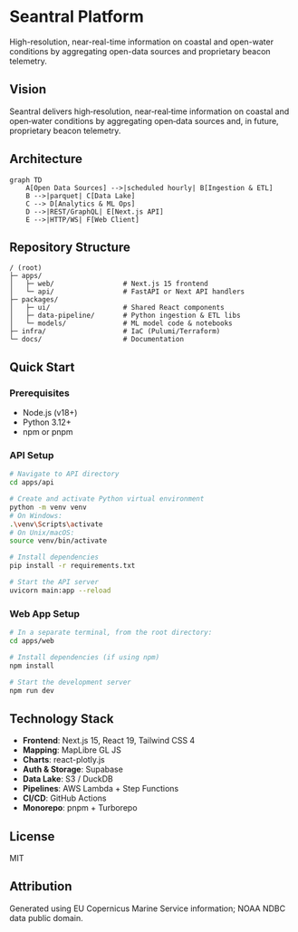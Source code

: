 # Seantral Platform

High-resolution, near-real-time information on coastal and open-water conditions by aggregating open-data sources and proprietary beacon telemetry.

## Vision

Seantral delivers high‑resolution, near‑real‑time information on coastal and open‑water conditions by aggregating open‑data sources and, in future, proprietary beacon telemetry.

## Architecture

```mermaid
graph TD
    A[Open Data Sources] -->|scheduled hourly| B[Ingestion & ETL]
    B -->|parquet| C[Data Lake]
    C --> D[Analytics & ML Ops]
    D -->|REST/GraphQL| E[Next.js API]
    E -->|HTTP/WS| F[Web Client]
```

## Repository Structure

```
/ (root)
├─ apps/
│   ├─ web/                 # Next.js 15 frontend
│   └─ api/                 # FastAPI or Next API handlers
├─ packages/
│   ├─ ui/                  # Shared React components
│   ├─ data-pipeline/       # Python ingestion & ETL libs
│   └─ models/              # ML model code & notebooks
├─ infra/                   # IaC (Pulumi/Terraform)
└─ docs/                    # Documentation
```

## Quick Start

### Prerequisites

- Node.js (v18+)
- Python 3.12+
- npm or pnpm

### API Setup

```bash
# Navigate to API directory
cd apps/api

# Create and activate Python virtual environment
python -m venv venv
# On Windows:
.\venv\Scripts\activate
# On Unix/macOS:
source venv/bin/activate

# Install dependencies
pip install -r requirements.txt

# Start the API server
uvicorn main:app --reload
```

### Web App Setup

```bash
# In a separate terminal, from the root directory:
cd apps/web

# Install dependencies (if using npm)
npm install

# Start the development server
npm run dev
```

## Technology Stack

- **Frontend**: Next.js 15, React 19, Tailwind CSS 4
- **Mapping**: MapLibre GL JS
- **Charts**: react-plotly.js
- **Auth & Storage**: Supabase
- **Data Lake**: S3 / DuckDB
- **Pipelines**: AWS Lambda + Step Functions
- **CI/CD**: GitHub Actions
- **Monorepo**: pnpm + Turborepo

## License

MIT

## Attribution

Generated using EU Copernicus Marine Service information; NOAA NDBC data public domain. 